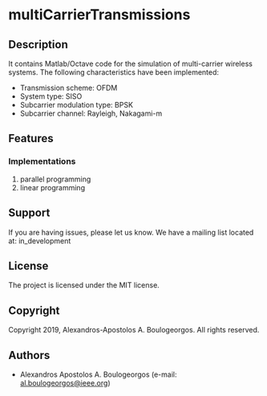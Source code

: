 # multiCarrierTransmissions
## Description
It contains Matlab/Octave code for the simulation of multi-carrier wireless systems. The following characteristics have been implemented:
- Transmission scheme: OFDM
- System type: SISO
- Subcarrier modulation type: BPSK
- Subcarrier channel: Rayleigh, Nakagami-m

## Features
### Implementations
1. parallel programming
2. linear programming 

## Support
If you are having issues, please let us know. We have a mailing list located at: in_development

## License
The project is licensed under the MIT license.

## Copyright
Copyright 2019, Alexandros-Apostolos A. Boulogeorgos. All rights reserved.

## Authors
- Alexandros Apostolos A. Boulogeorgos (e-mail: al.boulogeorgos@ieee.org)
